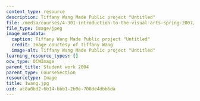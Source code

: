 ```yaml
---
content_type: resource
description: Tiffany Wang Made Public project "Untitled"
file: /media/courses/4-301-introduction-to-the-visual-arts-spring-2007/ac8a0bd26b14bbb12b0e708de4dbb6da_1wang.jpg
file_type: image/jpeg
image_metadata:
  caption: Tiffany Wang Made Public project "Untitled"
  credit: Image courtesy of Tiffany Wang
  image-alt: Tiffany Wang Made Public project "Untitled"
learning_resource_types: []
ocw_type: OCWImage
parent_title: Student work 2004
parent_type: CourseSection
resourcetype: Image
title: 1wang.jpg
uid: ac8a0bd2-6b14-bbb1-2b0e-708de4dbb6da
---
```

